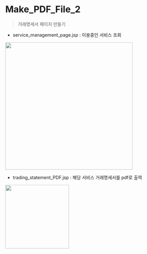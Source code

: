 # Make_PDF_File_2
> 거래명세서 페이지 만들기
- service_management_page.jsp : 이용중인 서비스 조회
<img width="400" src="https://user-images.githubusercontent.com/63095234/102187272-1ed43500-3ef7-11eb-9ca3-1ef11a1cc70c.JPG">

- trading_statement_PDF.jsp : 해당 서비스 거래명세서를 pdf로 출력
<img width="200" src="https://user-images.githubusercontent.com/63095234/102187260-1bd94480-3ef7-11eb-97aa-0e035681fbcd.JPG">

